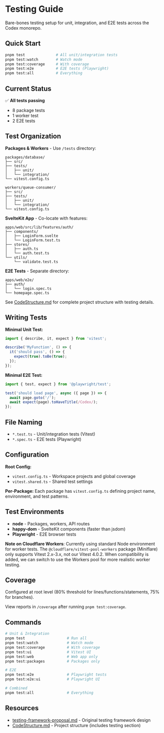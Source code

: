 # Testing Guide

Bare-bones testing setup for unit, integration, and E2E tests across the Codex monorepo.

## Quick Start

```bash
pnpm test              # All unit/integration tests
pnpm test:watch        # Watch mode
pnpm test:coverage     # With coverage
pnpm test:e2e          # E2E tests (Playwright)
pnpm test:all          # Everything
```

## Current Status

✅ **All tests passing**
- 8 package tests
- 1 worker test
- 2 E2E tests

## Test Organization

**Packages & Workers** - Use `/tests` directory:
```
packages/database/
├── src/
├── tests/
│   ├── unit/
│   └── integration/
└── vitest.config.ts

workers/queue-consumer/
├── src/
├── tests/
│   ├── unit/
│   └── integration/
└── vitest.config.ts
```

**SvelteKit App** - Co-locate with features:
```
apps/web/src/lib/features/auth/
├── components/
│   ├── LoginForm.svelte
│   └── LoginForm.test.ts
├── stores/
│   ├── auth.ts
│   └── auth.test.ts
└── utils/
    └── validate.test.ts
```

**E2E Tests** - Separate directory:
```
apps/web/e2e/
├── auth/
│   └── login.spec.ts
└── homepage.spec.ts
```

See [CodeStructure.md](CodeStructure.md) for complete project structure with testing details.

## Writing Tests

**Minimal Unit Test:**
```typescript
import { describe, it, expect } from 'vitest';

describe('MyFunction', () => {
  it('should pass', () => {
    expect(true).toBe(true);
  });
});
```

**Minimal E2E Test:**
```typescript
import { test, expect } from '@playwright/test';

test('should load page', async ({ page }) => {
  await page.goto('/');
  await expect(page).toHaveTitle(/Codex/);
});
```

## File Naming

- `*.test.ts` - Unit/integration tests (Vitest)
- `*.spec.ts` - E2E tests (Playwright)

## Configuration

**Root Config:**
- `vitest.config.ts` - Workspace projects and global coverage
- `vitest.shared.ts` - Shared test settings

**Per-Package:**
Each package has `vitest.config.ts` defining project name, environment, and test patterns.

## Test Environments

- **node** - Packages, workers, API routes
- **happy-dom** - SvelteKit components (faster than jsdom)
- **Playwright** - E2E browser tests

**Note on Cloudflare Workers**: Currently using standard Node environment for worker tests. The `@cloudflare/vitest-pool-workers` package (Miniflare) only supports Vitest 2.x-3.x, not our Vitest 4.0.2. When compatibility is added, we can switch to use the Workers pool for more realistic worker testing.

## Coverage

Configured at root level (80% threshold for lines/functions/statements, 75% for branches).

View reports in `/coverage` after running `pnpm test:coverage`.

## Commands

```bash
# Unit & Integration
pnpm test                   # Run all
pnpm test:watch             # Watch mode
pnpm test:coverage          # With coverage
pnpm test:ui                # Vitest UI
pnpm test:web               # Web app only
pnpm test:packages          # Packages only

# E2E
pnpm test:e2e               # Playwright tests
pnpm test:e2e:ui            # Playwright UI

# Combined
pnpm test:all               # Everything
```

## Resources

- [testing-framework-proposal.md](../testing-framework-proposal.md) - Original testing framework design
- [CodeStructure.md](CodeStructure.md) - Project structure (includes testing section)
